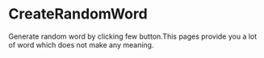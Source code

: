 # CreateRandomWord
Generate random word by clicking few button.This pages provide you a lot of word which does not make any meaning.
